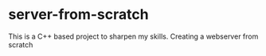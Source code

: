 # server-from-scratch
This is a C++ based project to sharpen my skills. Creating a webserver from scratch 
